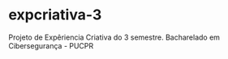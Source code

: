 # expcriativa-3
Projeto de Expêriencia Criativa do 3 semestre.
Bacharelado em Cibersegurança - PUCPR
